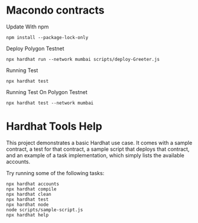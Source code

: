 # Macondo contracts

Update With npm

```shell
npm install --package-lock-only
```

Deploy Polygon Testnet

```shell
npx hardhat run --network mumbai scripts/deploy-Greeter.js  
```

Running Test

```shell
npx hardhat test
```

Running Test On Polygon Testnet

```shell
npx hardhat test --network mumbai 
```

# Hardhat Tools Help

This project demonstrates a basic Hardhat use case. It comes with a sample contract, a test for that contract, a sample script that deploys that contract, and an example of a task implementation, which simply lists the available accounts.

Try running some of the following tasks:

```shell
npx hardhat accounts
npx hardhat compile
npx hardhat clean
npx hardhat test
npx hardhat node
node scripts/sample-script.js
npx hardhat help
```


